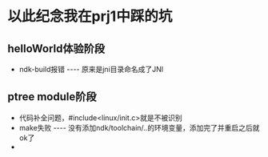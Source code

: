 # 以此纪念我在prj1中踩的坑
## helloWorld体验阶段
+ ndk-build报错  ---- 原来是jni目录命名成了JNI 
## ptree module阶段
+ 代码补全问题，#include<linux/init.c>就是不被识别
+ make失败 ---- 没有添加ndk/toolchain/..的环境变量，添加完了并重启之后就ok了
+ 